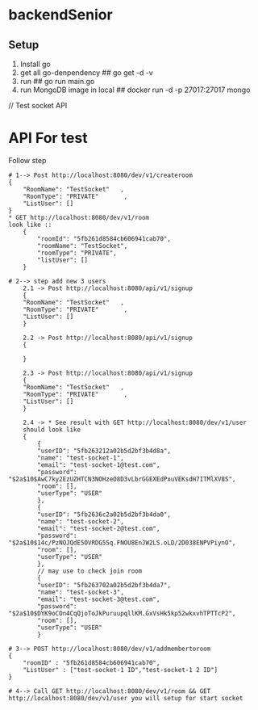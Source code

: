 # backendSenior

## Setup
1. Install go 
2. get all go-denpendency ## go get -d -v
3. run ## go run main.go 
4. run MongoDB image in local ## docker run -d -p 27017:27017 mongo


// Test socket API 

# API For test 
Follow step

	# 1--> Post http://localhost:8080/dev/v1/createroom
	{
		"RoomName": "TestSocket"   ,       
		"RoomType": "PRIVATE"       ,  
		"ListUser": []
	}
	* GET http://localhost:8080/dev/v1/room
	look like ::
		{
		    "roomId": "5fb261d8584cb606941cab70",
		    "roomName": "TestSocket",
		    "roomType": "PRIVATE",
		    "listUser": []
		}

	# 2--> step add new 3 users
	    2.1 -> Post http://localhost:8080/api/v1/signup
	    {
		"RoomName": "TestSocket"   ,       
		"RoomType": "PRIVATE"       ,  
		"ListUser": []
	    }

	    2.2 -> Post http://localhost:8080/api/v1/signup
	    {

	    }

	    2.3 -> Post http://localhost:8080/api/v1/signup
	    {
		"RoomName": "TestSocket"   ,       
		"RoomType": "PRIVATE"       ,  
		"ListUser": []
	    }

	    2.4 -> * See result with GET http://localhost:8080/dev/v1/user
	    should look like 
		{
		    {
			"userID": "5fb263212a02b5d2bf3b4d8a",
			"name": "test-socket-1",
			"email": "test-socket-1@test.com",
			"password": "$2a$10$AwC7ky2EzUZHTCN3NOHzeO8D3vLbrGGEXEdPxuVEKsdH7ITMlXV8S",
			"room": [],
			"userType": "USER"
		    },
		    {
			"userID": "5fb2636c2a02b5d2bf3b4da0",
			"name": "test-socket-2",
			"email": "test-socket-2@test.com",
			"password": "$2a$10$14c/PzNOJQdE5OVRDG5Sq.FNOU8EnJW2LS.oLD/2D038ENPVPiynO",
			"room": [],
			"userType": "USER"
		    },
		    // may use to check join room
		    {
			"userID": "5fb263702a02b5d2bf3b4da7",
			"name": "test-socket-3",
			"email": "test-socket-3@test.com",
			"password": "$2a$10$DYK9oCOn4CqQjoToJkPuruupqllKM.GxVsHk5kp52wkxvhTPTTcP2",
			"room": [],
			"userType": "USER"
		    }

	# 3--> POST http://localhost:8080/dev/v1/addmembertoroom
	{
	    "roomID" : "5fb261d8584cb606941cab70",
		"ListUser" : ["test-socket-1 ID","test-socket-1 2 ID"]
	}
	
	# 4--> Call GET http://localhost:8080/dev/v1/room && GET http://localhost:8080/dev/v1/user you will setup for start socket
